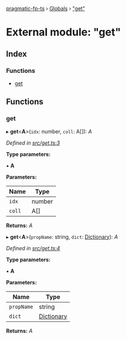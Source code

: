 [pragmatic-fp-ts](../README.md) › [Globals](../globals.md) › ["get"](_get_.md)

# External module: "get"

## Index

### Functions

* [get](_get_.md#get)

## Functions

###  get

▸ **get**<**A**>(`idx`: number, `coll`: A[]): *A*

*Defined in [src/get.ts:3](https://github.com/hermann-p/pragmatic-fp-ts/blob/c9716de/src/get.ts#L3)*

**Type parameters:**

▪ **A**

**Parameters:**

Name | Type |
------ | ------ |
`idx` | number |
`coll` | A[] |

**Returns:** *A*

▸ **get**<**A**>(`propName`: string, `dict`: [Dictionary](_types_.md#dictionary)): *A*

*Defined in [src/get.ts:4](https://github.com/hermann-p/pragmatic-fp-ts/blob/c9716de/src/get.ts#L4)*

**Type parameters:**

▪ **A**

**Parameters:**

Name | Type |
------ | ------ |
`propName` | string |
`dict` | [Dictionary](_types_.md#dictionary) |

**Returns:** *A*
